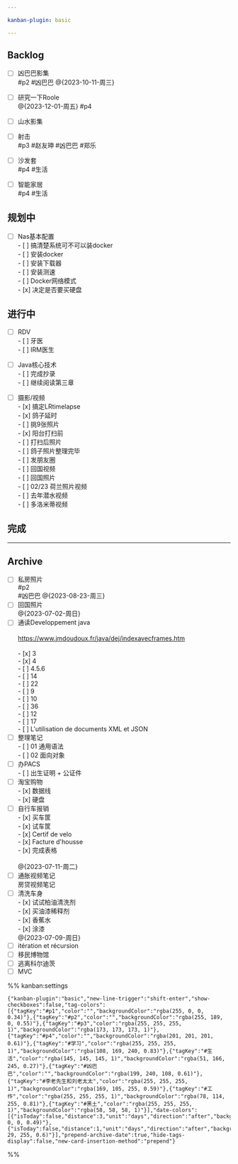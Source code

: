 ```yaml
---

kanban-plugin: basic

---
```


## Backlog

- [ ] 凶巴巴影集<br>#p2 #凶巴巴 @{2023-10-11-周三}
- [ ] 研究一下Roole<br>@{2023-12-01-周五} #p4
- [ ] 山水影集
- [ ] 射击<br>#p3 #赵友珅 #凶巴巴 #郑乐
- [ ] 沙发套<br>#p4 #生活
- [ ] 智能家居<br>#p4 #生活


## 规划中

- [ ] Nas基本配置<br>- [ ] 搞清楚系统可不可以装docker<br>- [ ] 安装docker<br>- [ ] 安装下载器<br>- [ ] 安装测速<br>- [ ] Docker网络模式<br>- [x] 决定是否要买硬盘


## 进行中

- [ ] RDV<br>- [ ] 牙医<br>- [ ] IRM医生
- [ ] Java核心技术<br>- [ ] 完成抄录<br>- [ ] 继续阅读第三章
- [ ] 摄影/视频<br>- [x] 搞定LRtimelapse<br>- [x] 鸽子延时<br>	- [ ] 挑9张照片<br>	- [x] 阳台打扫前<br>	- [ ] 打扫后照片<br>	- [ ] 鸽子照片整理完毕<br>	- [ ] 发朋友圈<br>- [ ] 回国视频<br>- [ ] 回国照片<br>- [ ] 02/23 荷兰照片视频 <br>- [ ] 去年潜水视频<br>- [ ] 多洛米蒂视频


## 完成



***

## Archive

- [ ] 私房照片<br>#p2 <br>#凶巴巴 @{2023-08-23-周三}
- [ ] 回国照片<br>@{2023-07-02-周日}
- [ ] 通读Developpement java<br><br>https://www.jmdoudoux.fr/java/dej/indexavecframes.htm<br><br>- [x] 3<br>- [x] 4<br>	- [ ] 4.5.6<br>- [ ] 14<br>- [ ] 22<br>- [ ] 9<br>- [ ] 10<br>- [ ] 36<br>- [ ] 12<br>- [ ] 17<br>- [ ] L'utilisation de documents XML et JSON
- [ ] 整理笔记<br>- [ ] 01 通用语法<br>- [ ] 02 面向对象
- [ ] 办PACS<br>- [ ] 出生证明 + 公证件
- [ ] 淘宝购物<br>- [x] 数据线<br>- [x] 硬盘
- [ ] 自行车报销<br>- [x]  买车筐<br>- [x]  试车筐<br>- [x]  Certif de velo<br>- [x]  Facture d'housse<br>- [x]  完成表格<br><br>@{2023-07-11-周二}
- [ ] 通胀视频笔记<br>房贷视频笔记
- [ ] 清洗车身<br>- [x] 试试柏油清洗剂<br>- [x] 买油漆稀释剂<br>- [x] 香蕉水<br>- [x] 涂漆<br>@{2023-07-09-周日}
- [ ] itération et récursion
- [ ] 移民博物馆
- [ ] 逃离科尔迪茨
- [ ] MVC

%% kanban:settings
```
{"kanban-plugin":"basic","new-line-trigger":"shift-enter","show-checkboxes":false,"tag-colors":[{"tagKey":"#p1","color":"","backgroundColor":"rgba(255, 0, 0, 0.34)"},{"tagKey":"#p2","color":"","backgroundColor":"rgba(255, 189, 0, 0.55)"},{"tagKey":"#p3","color":"rgba(255, 255, 255, 1)","backgroundColor":"rgba(173, 173, 173, 1)"},{"tagKey":"#p4","color":"","backgroundColor":"rgba(201, 201, 201, 0.61)"},{"tagKey":"#学习","color":"rgba(255, 255, 255, 1)","backgroundColor":"rgba(108, 169, 240, 0.83)"},{"tagKey":"#生活","color":"rgba(145, 145, 145, 1)","backgroundColor":"rgba(51, 166, 245, 0.27)"},{"tagKey":"#凶巴巴","color":"","backgroundColor":"rgba(199, 240, 108, 0.61)"},{"tagKey":"#李老先生和刘老太太","color":"rgba(255, 255, 255, 1)","backgroundColor":"rgba(169, 105, 255, 0.59)"},{"tagKey":"#工作","color":"rgba(255, 255, 255, 1)","backgroundColor":"rgba(78, 114, 255, 0.81)"},{"tagKey":"#黑土","color":"rgba(255, 255, 255, 1)","backgroundColor":"rgba(58, 58, 58, 1)"}],"date-colors":[{"isToday":false,"distance":3,"unit":"days","direction":"after","backgroundColor":"rgba(255, 0, 0, 0.49)"},{"isToday":false,"distance":1,"unit":"days","direction":"after","backgroundColor":"rgba(203, 29, 255, 0.6)"}],"prepend-archive-date":true,"hide-tags-display":false,"new-card-insertion-method":"prepend"}
```
%%